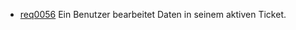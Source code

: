  * [req0056](https://github.com/PolitAktiv/politaktiv-requirements/tree/master/de/requirements/req0056/req0056.md) Ein Benutzer bearbeitet Daten in seinem aktiven Ticket.

